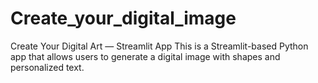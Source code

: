 # Create_your_digital_image
Create Your Digital Art — Streamlit App  This is a  Streamlit-based Python app that allows users to generate a digital image with shapes and personalized text.   

